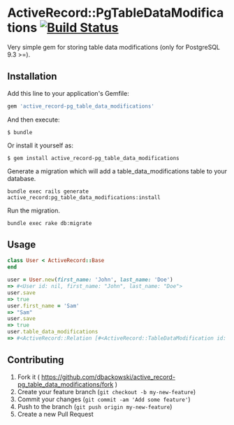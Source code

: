 # ActiveRecord::PgTableDataModifications [![Build Status](https://travis-ci.org/dbackowski/active_record-pg_table_data_modifications.svg?branch=master)](https://travis-ci.org/dbackowski/active_record-pg_table_data_modifications)

Very simple gem for storing table data modifications (only for PostgreSQL 9.3 >=). 

## Installation

Add this line to your application's Gemfile:

```ruby
gem 'active_record-pg_table_data_modifications'
```

And then execute:

    $ bundle

Or install it yourself as:

    $ gem install active_record-pg_table_data_modifications

Generate a migration which will add a table_data_modifications table to your database.

    bundle exec rails generate active_record:pg_table_data_modifications:install

Run the migration.

    bundle exec rake db:migrate

## Usage

```ruby
class User < ActiveRecord::Base
end

user = User.new(first_name: 'John', last_name: 'Doe')
=> #<User id: nil, first_name: "John", last_name: "Doe"> 
user.save
=> true 
user.first_name = 'Sam'
=> "Sam"
user.save
=> true
user.table_data_modifications
=> #<ActiveRecord::Relation [#<ActiveRecord::TableDataModification id: 1, source_table: "users", changed_records: {"before"=>{"first_name"=>"John"}, "after"=>{"first_name"=>"Sam"}}, user_id: nil, created_at: "2015-06-15 09:08:27">]>
```

## Contributing

1. Fork it ( https://github.com/dbackowski/active_record-pg_table_data_modifications/fork )
2. Create your feature branch (`git checkout -b my-new-feature`)
3. Commit your changes (`git commit -am 'Add some feature'`)
4. Push to the branch (`git push origin my-new-feature`)
5. Create a new Pull Request
